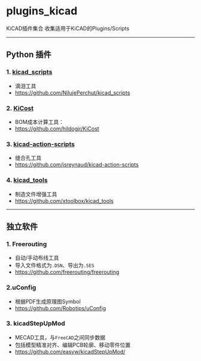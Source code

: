 # plugins_kicad
 KiCAD插件集合
 收集适用于KiCAD的Plugins/Scripts

---
## Python 插件

### 1. [kicad_scripts](kicad_scripts)

* 滴泪工具
* https://github.com/NilujePerchut/kicad_scripts

### 2. [KiCost](KiCost)
* BOM成本计算工具：
* https://github.com/hildogjr/KiCost

### 3. [kicad-action-scripts](kicad-action-scripts)
* 缝合孔工具
* https://github.com/jsreynaud/kicad-action-scripts

### 4. [kicad_tools](kicad_tools)
* 制造文件增强工具
* https://github.com/xtoolbox/kicad_tools


---

## 独立软件

### 1. Freerouting
* 自动/手动布线工具
* 导入文件格式为`.DSN`、导出为`.SES`
* https://github.com/freerouting/freerouting

### 2.uConfig
* 根据PDF生成原理图Symbol
* https://github.com/Robotips/uConfig

### 3. kicadStepUpMod
* MECAD工具，与`FreeCAD`之间同步数据
* 包括模型精准对齐、编辑PCB轮廓、移动零件位置
* https://github.com/easyw/kicadStepUpMod/